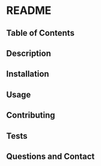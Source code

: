 # README

## Table of Contents

## Description

## Installation

## Usage

## Contributing

## Tests

## Questions and Contact
